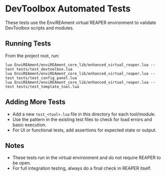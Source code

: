 # DevToolbox Automated Tests

These tests use the EnviREAment virtual REAPER environment to validate DevToolbox scripts and modules.

## Running Tests

From the project root, run:

```
lua EnviREAment/enviREAment_core_lib/enhanced_virtual_reaper.lua --test tests/test_devtoolbox.lua
lua EnviREAment/enviREAment_core_lib/enhanced_virtual_reaper.lua --test tests/test_config_panel.lua
lua EnviREAment/enviREAment_core_lib/enhanced_virtual_reaper.lua --test tests/test_template_tool.lua
```

## Adding More Tests

- Add a new `test_<tool>.lua` file in this directory for each tool/module.
- Use the pattern in the existing test files to check for load errors and basic execution.
- For UI or functional tests, add assertions for expected state or output.

## Notes
- These tests run in the virtual environment and do not require REAPER to be open.
- For full integration testing, always do a final check in REAPER itself.
